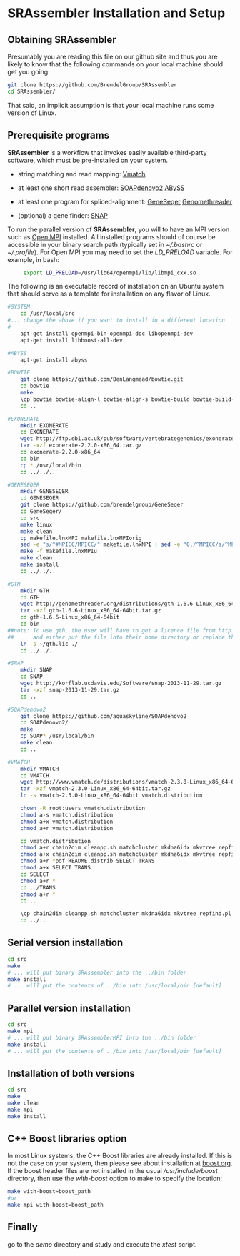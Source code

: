 # SRAssembler Installation and Setup

## Obtaining SRAssembler

Presumably you are reading this file on our github site and thus you are
likely to know that the following commands on your local machine should get
you going:

```bash
git clone https://github.com/BrendelGroup/SRAssembler
cd SRAssembler/
```

That said, an implicit assumption is that your local machine runs some version
of Linux.

## Prerequisite programs
__SRAssembler__ is a workflow that invokes easily available third-party software,
which must be pre-installed on your system.

- string matching and read mapping:
  [Vmatch](http://www.vmatch.de)

- at least one short read assembler:
  [SOAPdenovo2](http://soap.genomics.org.cn/soapdenovo.html)
  [ABySS](http://www.bcgsc.ca/platform/bioinfo/software/abyss)

- at least one program for spliced-alignment:
   [GeneSeqer](https://github.com/BrendelGroup/GeneSeqer)
   [Genomethreader](http://www.genomethreader.org)

- (optional) a gene finder:
  [SNAP](http://korflab.ucdavis.edu/software.html)

To run the parallel version of __SRAssembler__, you will to have an MPI version such as [Open MPI](http://www.open-mpi.org/) installed.
All installed programs should of course be accessible in your binary search path (typically set in _~/.bashrc_ or _~/.profile_).
For Open MPI you may need to set the _LD_PRELOAD_ variable.
For example, in bash:
```bash
     export LD_PRELOAD=/usr/lib64/openmpi/lib/libmpi_cxx.so
```

The following is an executable record of installation on an Ubuntu system that should serve as a template for installation on any flavor of Linux.

```bash
#SYSTEM
	cd /usr/local/src
#... change the above if you want to install in a different location
#
	apt-get install openmpi-bin openmpi-doc libopenmpi-dev
	apt-get install libboost-all-dev

#ABYSS
	apt-get install abyss

#BOWTIE
	git clone https://github.com/BenLangmead/bowtie.git
	cd bowtie
	make
	\cp bowtie bowtie-align-l bowtie-align-s bowtie-build bowtie-build-l bowtie-build-s bowtie-inspect bowtie-inspect-l bowtie-inspect-s /usr/local/bin/
	cd ..

#EXONERATE
	mkdir EXONERATE
	cd EXONERATE
	wget http://ftp.ebi.ac.uk/pub/software/vertebrategenomics/exonerate/exonerate-2.2.0-x86_64.tar.gz
	tar -xzf exonerate-2.2.0-x86_64.tar.gz
	cd exonerate-2.2.0-x86_64
	cd bin
	cp * /usr/local/bin
	cd ../../..

#GENESEQER
	mkdir GENESEQER
	cd GENESEQER
	git clone https://github.com/brendelgroup/GeneSeqer
	cd GeneSeqer/
	cd src
	make linux
	make clean
	cp makefile.lnxMPI makefile.lnxMPIorig
	sed -e "s/^#MPICC/MPICC/" makefile.lnxMPI | sed -e "0,/^MPICC/s/^MPICC/#MPICC/" > makefile.lnxMPIu
	make -f makefile.lnxMPIu
	make clean
	make install
	cd ../../..

#GTH
	mkdir GTH
	cd GTH
	wget http://genomethreader.org/distributions/gth-1.6.6-Linux_x86_64-64bit.tar.gz
	tar -xzf gth-1.6.6-Linux_x86_64-64bit.tar.gz
	cd gth-1.6.6-Linux_x86_64-64bit
	cd bin
##note: To use gth, the user will have to get a licence file from http://genomethreader.org/cgi-bin/download.cgi
##      and either put the file into their home directory or replace the following symbolic link:
	ln -s ~/gth.lic ./
	cd ../../..

#SNAP
	mkdir SNAP
	cd SNAP
	wget http://korflab.ucdavis.edu/Software/snap-2013-11-29.tar.gz
	tar -xzf snap-2013-11-29.tar.gz
	cd ..

#SOAPdenovo2
	git clone https://github.com/aquaskyline/SOAPdenovo2
	cd SOAPdenovo2/
	make
	cp SOAP* /usr/local/bin
	make clean
	cd ..

#VMATCH
	mkdir VMATCH
	cd VMATCH
	wget http://www.vmatch.de/distributions/vmatch-2.3.0-Linux_x86_64-64bit.tar.gz
	tar -xzf vmatch-2.3.0-Linux_x86_64-64bit.tar.gz
	ln -s vmatch-2.3.0-Linux_x86_64-64bit vmatch.distribution

	chown -R root:users vmatch.distribution
	chmod a-s vmatch.distribution
	chmod a+x vmatch.distribution
	chmod a+r vmatch.distribution

	cd vmatch.distribution
	chmod a+r chain2dim cleanpp.sh matchcluster mkdna6idx mkvtree repfind.pl upgradeprj.pl vendian vmatch vmatchselect Vmatchtrans.pl vmigrate.sh vseqinfo vseqselect vstree2tex vsubseqselect
	chmod a+x chain2dim cleanpp.sh matchcluster mkdna6idx mkvtree repfind.pl upgradeprj.pl vendian vmatch vmatchselect Vmatchtrans.pl vmigrate.sh vseqinfo vseqselect vstree2tex vsubseqselect
	chmod a+r *pdf README.distrib SELECT TRANS
	chmod a+x SELECT TRANS
	cd SELECT
	chmod a+r *
	cd ../TRANS
	chmod a+r *
	cd ..

	\cp chain2dim cleanpp.sh matchcluster mkdna6idx mkvtree repfind.pl vendian vmatch vmatchselect vmigrate.sh vseqinfo vseqselect vstree2tex vsubseqselect  /usr/local/bin/
	cd ../..
```

## Serial version installation
```bash
cd src
make
# ... will put binary SRAssembler into the ../bin folder
make install
# ... will put the contents of ../bin into /usr/local/bin [default]
```

## Parallel version installation
```bash
cd src
make mpi
# ... will put binary SRAssemblerMPI into the ../bin folder
make install
# ... will put the contents of ../bin into /usr/local/bin [default]
```

## Installation of both versions
```bash
cd src
make
make clean
make mpi
make install
```

## C++ Boost libraries option
In most Linux systems, the C++ Boost libraries are already installed.
If this is not the case on your system, then please see about installation at [boost.org](http://www.boost.org/).
If the boost header files are not installed in the usual _/usr/include/boost_ directory, then use the _with-boost_ option to make to specify the location:

```bash
make with-boost=boost_path
#or
make mpi with-boost=boost_path
```

## Finally
go to the _demo_ directory and study and execute the _xtest_ script.
